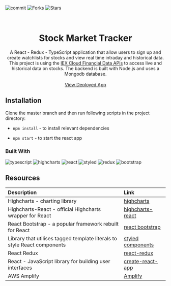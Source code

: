 ![commit](https://img.shields.io/github/last-commit/xandrav/stock-market-tracker?color=orange)
![Forks](https://img.shields.io/github/forks/xandrav/stock-market-tracker?style=social)
![Stars](https://img.shields.io/github/stars/xandrav/stock-market-tracker?style=social)

<br />
<p align="center">
  <h1 align="center">Stock Market Tracker</h1>

  <p align="center">
    A React - Redux - TypeScript application that allow users to sign up and create watchlists for stocks and view real time intraday and historical data. This project is using the <a href="https://iexcloud.io/">IEX Cloud Financial Data APIs</a> to access live and historical data on stocks. The backend is built with Node.js and uses a Mongodb database.
    <br />
    <br />
    <a href="https://master.d2sepshwwzeglq.amplifyapp.com/">View Deployed App</a> 
  </p>
</p>

## Installation

Clone the master branch and then run following scripts in the project directory:

- `npm install` - to install relevant dependencies

- `npm start` - to start the react app

### Built With

![typescript](https://img.shields.io/badge/-TypeScript-007ACC?style=flat-square&logo=typescript&logoColor=white)
![highcharts](https://img.shields.io/badge/-Highcharts.js-48DAD0?style=flat-square)
![react](https://img.shields.io/badge/-React-45b8d8?style=flat-square&logo=react&logoColor=white)
![styled](https://img.shields.io/badge/-Styled_Components-db7092?style=flat-square&logo=styled-components&logoColor=white)
![redux](https://img.shields.io/badge/-Redux-764ABC?style=flat-square&logo=redux&logoColor=white)
![bootstrap](https://img.shields.io/badge/-Bootstrap-563D7C?style=flat-square&logo=bootstrap&logoColor=white)

## Resources

| Description                                                        | Link                                                                      |
| :----------------------------------------------------------------- | :------------------------------------------------------------------------ |
| Highcharts - charting library | [highcharts](https://www.highcharts.com/) |
| Highcharts-React - official Highcharts wrapper for React | [highcharts-react](https://github.com/highcharts/highcharts-react) |
| React Bootstrap - a popular framework rebuilt for React          | [react bootstrap](https://react-bootstrap.github.io/) |
| Library that utilises tagged template literals to style React components | [styled components](https://styled-components.com/)                       |
| React Redux        | [react-redux](https://react-redux.js.org/)|
| React - JavaScript library for building user interfaces            | [create-react-app](https://github.com/facebook/create-react-app)|
|AWS Amplify |  [Amplify](https://aws.amazon.com/amplify/)
